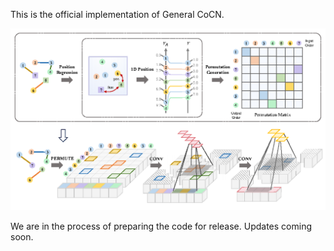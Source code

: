 This is the official implementation of General CoCN.

![CoCN Highlight](../highlight.png)

We are in the process of preparing the code for release. Updates coming soon.